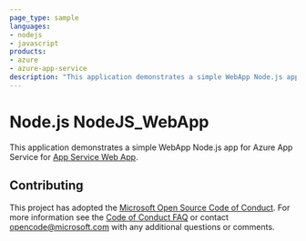 ```yaml
---
page_type: sample
languages:
- nodejs
- javascript
products:
- azure
- azure-app-service
description: "This application demonstrates a simple WebApp Node.js app for Azure App Service."
---
```


# Node.js NodeJS_WebApp

This application demonstrates a simple WebApp Node.js app for Azure App Service for [App Service Web App](https://docs.microsoft.com/azure/app-service-web).

## Contributing

This project has adopted the [Microsoft Open Source Code of Conduct](https://opensource.microsoft.com/codeofconduct/). For more information see the [Code of Conduct FAQ](https://opensource.microsoft.com/codeofconduct/faq/) or contact [opencode@microsoft.com](mailto:opencode@microsoft.com) with any additional questions or comments.

